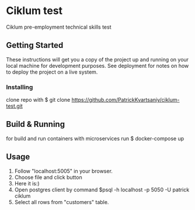 # Ciklum test

Ciklum pre-employment technical skills test 

## Getting Started

These instructions will get you a copy of the project up and running on your local machine for development purposes. See deployment for notes on how to deploy the project on a live system.


### Installing

clone repo with $ git clone https://github.com/PatrickKvartsaniy/ciklum-test.git


## Build & Running

for build and run containers with microservices run $ docker-compose up

## Usage

1. Follow "localhost:5005" in your browser. 
2. Choose file and click button
3. Here it is:)
4. Open postgres client  by command $psql -h localhost -p 5050 -U patrick ciklum
5. Select all rows from "customers" table. 
